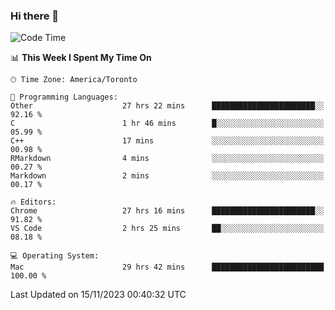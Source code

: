 ### Hi there 👋


<!--START_SECTION:waka-->
![Code Time](http://img.shields.io/badge/Code%20Time-1%2C386%20hrs%2024%20mins-blue)

📊 **This Week I Spent My Time On** 

```text
🕑︎ Time Zone: America/Toronto

💬 Programming Languages: 
Other                    27 hrs 22 mins      ███████████████████████░░   92.16 % 
C                        1 hr 46 mins        █░░░░░░░░░░░░░░░░░░░░░░░░   05.99 % 
C++                      17 mins             ░░░░░░░░░░░░░░░░░░░░░░░░░   00.98 % 
RMarkdown                4 mins              ░░░░░░░░░░░░░░░░░░░░░░░░░   00.27 % 
Markdown                 2 mins              ░░░░░░░░░░░░░░░░░░░░░░░░░   00.17 % 

🔥 Editors: 
Chrome                   27 hrs 16 mins      ███████████████████████░░   91.82 % 
VS Code                  2 hrs 25 mins       ██░░░░░░░░░░░░░░░░░░░░░░░   08.18 % 

💻 Operating System: 
Mac                      29 hrs 42 mins      █████████████████████████   100.00 % 
```


 Last Updated on 15/11/2023 00:40:32 UTC
<!--END_SECTION:waka-->

<!--
**SillyPasty/SillyPasty** is a ✨ _special_ ✨ repository because its `README.md` (this file) appears on your GitHub profile.

Here are some ideas to get you started:

- 🔭 I’m currently working on ...
- 🌱 I’m currently learning ...
- 👯 I’m looking to collaborate on ...
- 🤔 I’m looking for help with ...
- 💬 Ask me about ...
- 📫 How to reach me: ...
- 😄 Pronouns: ...
- ⚡ Fun fact: ...
-->


